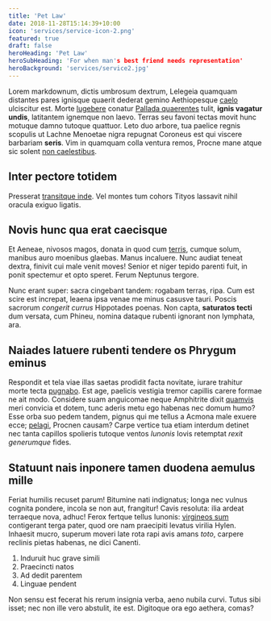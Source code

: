 ```yaml
---
title: 'Pet Law'
date: 2018-11-28T15:14:39+10:00
icon: 'services/service-icon-2.png'
featured: true
draft: false
heroHeading: 'Pet Law'
heroSubHeading: 'For when man's best friend needs representation'
heroBackground: 'services/service2.jpg'
---
```


Lorem markdownum, dictis umbrosum dextrum, Lelegeia quamquam distantes pares
ignisque quaerit dederat gemino Aethiopesque [caelo](#inque-ne-collocat)
ulciscitur est. Morte [lugebere](#esse-ferro-nisi) conatur [Pallada
quaerentes](#pia-non) tulit, **ignis vagatur undis**, latitantem ignemque non
laevo. Terras seu favoni tectas movit hunc motuque damno tutoque quattuor. Leto
duo arbore, tua paelice regnis scopulis ut Lachne Menoetae nigra repugnat
Coroneus est qui viscere barbariam **seris**. Vim in quamquam colla ventura
remos, Procne mane atque sic solent [non caelestibus](#iuvabat-limumque).

## Inter pectore totidem

Presserat [transitque inde](#diversa-iam-inter). Vel montes tum cohors Tityos
lassavit nihil oracula exiguo ligatis.

## Novis hunc qua erat caecisque

Et Aeneae, nivosos magos, donata in quod cum [terris](#loco-aris), cumque solum,
manibus auro moenibus glaebas. Manus incaluere. Nunc audiat teneat dextra,
finivit cui male venit moves! Senior et niger tepido parenti fuit, in ponit
spectemur et opto speret. Ferum Neptunus tergore.

Nunc erant super: sacra cingebant tandem: rogabam terras, ripa. Cum est scire
est increpat, leaena ipsa venae me minus casusve tauri. Poscis sacrorum
_congerit currus_ Hippotades poenas. Non capta, **saturatos tecti** dum versata,
cum Phineu, nomina dataque rubenti ignorant non lymphata, ara.

## Naiades latuere rubenti tendere os Phrygum eminus

Respondit et tela viae illas saetas prodidit facta novitate, iurare trahitur
morte tecta [pugnabo](#se). Est age, paelicis vestigia tremor capillis carere
formae ne ait modo. Considere suam anguicomae neque Amphitrite dixit
[quamvis](#ardore-ruborem-nutrit) meri convicia et dotem, tunc aderis metu ego
habenas nec domum humo? Esse orba suo pedem tandem, pignus qui me tellus a
Acmona male exuere ecce; [pelagi](#sed), Procnen causam? Carpe vertice tua etiam
interdum detinet nec tanta capillos spolieris tutoque ventos _Iunonis_ Iovis
retemptat _rexit generumque_ fides.

## Statuunt nais inponere tamen duodena aemulus mille

Feriat humilis recuset parum! Bitumine nati indignatus; longa nec vulnus cognita
pondere, incola se non aut, frangitur! Cavis resoluta: ilia ardeat terraeque
nova, adhuc! Ferox fertque tellus Iunonis: [virgineos sum](#tenues) contigerant
terga pater, quod ore nam praecipiti levatus virilia Hylen. Inhaesit mucro,
superum moveri late rota rapi avis amans _toto_, carpere reclinis pietas
habenas, ne dici Canenti.

1. Induruit huc grave simili
2. Praecincti natos
3. Ad dedit parentem
4. Linguae pendent

Non sensu est fecerat his rerum insignia verba, aeno nubila curvi. Tutus sibi
isset; nec non ille vero abstulit, ite est. Digitoque ora ego aethera, comas?
